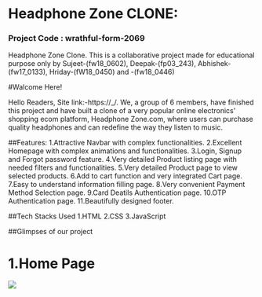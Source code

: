 # Headphone Zone CLONE:
### Project Code : wrathful-form-2069
<p>Headphone Zone Clone. This is a collaborative project made for educational purpose only by Sujeet-(fw18_0602), Deepak-(fp03_243), Abhishek-(fw17_0133), Hriday-(fW18_0450) and -(fw18_0446) 

#Walcome Here!

<p>Hello Readers, Site link:-https://_/. We, a group of 6 members, have finished this project and have built a clone of a very popular online electronics' shopping ecom platform, Headphone Zone.com, where users can purchase quality headphones and can redefine the way they listen to music.</p>

##Features:
1.Attractive Navbar with complex functionalities.
2.Excellent Homepage with complex animations and functionalities.
3.Login, Signup and Forgot password feature.
4.Very detailed Product listing page with needed filters and functionalities.
5.Very detailed Product page to view selected products.
6.Add to cart function and very integrated Cart page.
7.Easy to understand information filling page.
8.Very convenient Payment Method Selection page.
9.Card Deatils Authentication page.
10.OTP Authentication page.
11.Beautifully designed footer.

##Tech Stacks Used
1.HTML
2.CSS
3.JavaScript


##Glimpses of our project

# 1.Home Page
<img src="https://github.com/iammostak/headphonezone.in/raw/main/readme_images/Screenshot%20(97).png?raw=true" />
